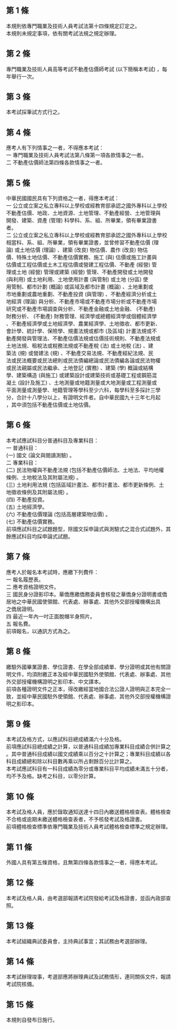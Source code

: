 第 1 條
-------
本規則依專門職業及技術人員考試法第十四條規定訂定之。  
本規則未規定事項，依有關考試法規之規定辦理。

第 2 條
-------
專門職業及技術人員高等考試不動產估價師考試 (以下簡稱本考試) ，每  
年舉行一次。

第 3 條
-------
本考試採筆試方式行之。

第 4 條
-------
應考人有下列情事之一者，不得應本考試：                     
一  專門職業及技術人員考試法第八條第一項各款情事之一者。   
二  不動產估價師法第四條各款情事之一者。

第 5 條
-------
中華民國國民具有下列資格之一者，得應本考試：                      
一  公立或立案之私立專科以上學校或經教育部承認之國外專科以上學校  
    不動產估價、地政、土地資源、土地管理、不動產經營、土地管理與  
    開發、建築、資產 (管理) 科學科、系、組、所畢業，領有畢業證書  
    者。                                                          
二  公立或立案之私立專科以上學校或經教育部承認之國外專科以上學校  
    相當科、系、組、所畢業，領有畢業證書，並曾修習不動產估價 (理  
    論) 或土地估價 (理論) 、建築 (改良) 物估價、農作 (改良) 物估  
    價、特殊土地估價、不動產估價實務、施工 (與) 估價或施工計畫與  
    估價或工程估價或土木工程估價或營建工程估價、不動產 (經營) 管  
    理或土地 (經營) 管理或建築 (經營) 管理、不動產開發或土地開發  
     (與利用) 或土地利用、土地使用計畫 (與管制) 或土地 (分區) 使  
    用管制、都市計劃 (概論) 或區域及都市計畫 (概論) 、土地重劃或  
    市地重劃或農地重劃、不動產投資 (與管理) 、不動產經濟分析或土  
    地經濟 (理論) 與分析、不動產市場或不動產市場分析或不動產市場  
    研究或不動產市場調查與分析、不動產金融或土地金融、 (不動產)   
    財務分析、 (不動產) 財務管理、經濟學或總體經濟學或個體經濟學  
    、不動產經濟學或土地經濟學、農業經濟學、土地徵收、都市更新、  
    會計學、統計學、保險學、規畫法規或都市 (及區域) 計畫法規或不  
    動產開發與管理法、不動產估價法規或估價技術規則、不動產法規或  
    土地法規、租稅法或稅務法規或不動產稅 (法) 或土地稅 (法) 、建  
    築法 (規) 或營建法 (規) 、不動產交易法規、不動產經紀法規、民  
    法或民法概要或民法總則或民法債編總論或民法債編各論或民法物權  
    或民法親屬或民法繼承、土地登記 (實務) 、建築 (學) 概論或結構  
    學、建築構造 (與施工) 或建築設計或建築技術或基礎工程或鋼筋混  
    凝土 (設計及施工) 、土地測量或地籍測量或大地測量或工程測量或  
    平面測量或測量學、地籍管理等學科至少六科，每學科至多採計三學  
    分，合計十八學分以上，有證明文件者。自中華民國九十三年七月起  
    ，其中須包括不動產估價或土地估價。

第 6 條
-------
本考試應試科目分普通科目及專業科目：                              
一  普通科目：                                                    
 (一) 國文 (論文與閱讀測驗) 。                                    
二  專業科目：                                                    
 (二) 民法物權與不動產法規 (包括不動產估價師法、土地法、平均地權  
      條例、土地稅法及其附屬法規) 。                              
 (三) 土地利用法規 (包括區域計畫法、都市計畫法、都市更新條例、土  
      地徵收條例及其附屬法規) 。                                  
 (四) 不動產投資。                                                
 (五) 土地經濟學。                                                
 (六) 不動產估價理論 (包括高層建築物估價) 。                      
 (七) 不動產估價實務。                                            
前項應試科目之試題題型，除國文採申論式與測驗式之混合式試題外，其  
餘應試科目均採申論式試題。

第 7 條
-------
應考人於報名本考試時，應繳下列費件：                              
一  報名履歷表。                                                  
二  應考資格證明文件。                                            
三  國民身分證影印本。華僑應繳僑務委員會核發之華僑身分證明書或僑  
    居地之中華民國使領館、代表處、辦事處、其他外交部授權機構出具  
    之僑居證明。                                                  
四  最近一年內一吋正面脫帽半身照片。                              
五  報名費。                                                      
前項報名，以通訊方式為之。

第 8 條
-------
繳驗外國畢業證書、學位證書、在學全部成績單、學分證明或其他有關證  
明文件，均須附繳正本及經中華民國駐外使領館、代表處、辦事處、其他  
外交部授權機構證明之影印本、中文譯本。                            
前項各種證明文件之正本，得改繳經當地國合法公證人證明與正本完全一  
致，並經中華民國駐外使領館、代表處、辦事處、其他外交部授權機構證  
明之影印本。

第 9 條
-------
本考試及格方式，以應試科目總成績滿六十分及格。                    
前項應試科目總成績之計算，以普通科目成績加專業科目成績合併計算之  
。其中普通科目成績以國文成績乘以百分之十計算之；專業科目成績以各  
科目成績總和除以科目數再乘以所占剩餘百分比計算之。                
本考試應試科目有一科目成績為零分或專業科目平均成績未滿五十分者，  
均不予及格。缺考之科目，以零分計算。

第 10 條
--------
本考試及格人員，應於錄取通知送達十四日內繳送體格檢查表。體格檢查  
不合格或逾期未繳送體格檢查表者，不予核發考試及格證書。            
前項體格檢查標準依專門職業及技術人員考試體格檢查標準之規定辦理。

第 11 條
--------
外國人具有第五條資格，且無第四條各款情事之一者，得應本考試。

第 12 條
--------
本考試及格人員，由考選部報請考試院發給考試及格證書，並函內政部查  
照。

第 13 條
--------
本考試組織典試委員會，主持典試事宜；其試務由考選部辦理。

第 14 條
--------
本考試辦理竣事，考選部應將辦理典試及試務情形，連同關係文件，報請  
考試院核備。

第 15 條
--------
本規則自發布日施行。

